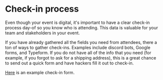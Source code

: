# Check-in process

Even though your event is digital, it's important to have a clear check-in process day-of so you know who is attending. This data is valuable for your team and stakeholders in your event. 

If you have already gathered all the fields you need from attendees, there a ton of ways to gather check-ins. Examples include discord bots, Google forms, and Typeform. If you do not have all of the info that you need \(for example, if you forgot to ask for a shipping address\), this is a great chance to send out a quick form and have hackers fill it out to check-in. 

[Here](https://majorleaguehacking.typeform.com/to/HxLpsQjl) is an example check-in form. 





